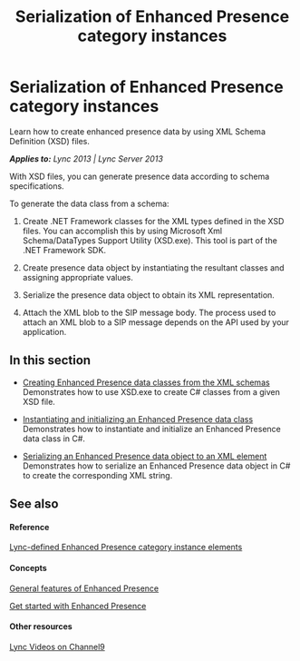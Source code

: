﻿---
title: Serialization of Enhanced Presence category instances
TOCTitle: Serialization of Enhanced Presence category instances
ms:assetid: 718dbc35-cfd4-4575-8fee-9345bf10155d
ms:mtpsurl: https://msdn.microsoft.com/en-us/library/Dn454685(v=office.15)
ms:contentKeyID: 57093247
ms.date: 07/24/2014
mtps_version: v=office.15
---

# Serialization of Enhanced Presence category instances

Learn how to create enhanced presence data by using XML Schema Definition (XSD) files.


_**Applies to:** Lync 2013 | Lync Server 2013_

With XSD files, you can generate presence data according to schema specifications.

To generate the data class from a schema:

1.  Create .NET Framework classes for the XML types defined in the XSD files. You can accomplish this by using Microsoft Xml Schema/DataTypes Support Utility (XSD.exe). This tool is part of the .NET Framework SDK.

2.  Create presence data object by instantiating the resultant classes and assigning appropriate values.

3.  Serialize the presence data object to obtain its XML representation.

4.  Attach the XML blob to the SIP message body. The process used to attach an XML blob to a SIP message depends on the API used by your application.

## In this section

  - [Creating Enhanced Presence data classes from the XML schemas](creating-enhanced-presence-data-classes-from-the-xml-schemas.md)  
    Demonstrates how to use XSD.exe to create C\# classes from a given XSD file.

  - [Instantiating and initializing an Enhanced Presence data class](instantiating-and-initializing-an-enhanced-presence-data-class.md)  
    Demonstrates how to instantiate and initialize an Enhanced Presence data class in C\#.

  - [Serializing an Enhanced Presence data object to an XML element](serializing-an-enhanced-presence-data-object-to-an-xml-element.md)  
    Demonstrates how to serialize an Enhanced Presence data object in C\# to create the corresponding XML string.

## See also

#### Reference

[Lync-defined Enhanced Presence category instance elements](lync-defined-enhanced-presence-category-instance-elements.md)

#### Concepts

[General features of Enhanced Presence](general-features-of-enhanced-presence.md)

[Get started with Enhanced Presence](get-started-with-enhanced-presence.md)

#### Other resources

[Lync Videos on Channel9](http://channel9.msdn.com/tags/lync)


